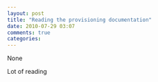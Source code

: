 ```yaml
---
layout: post
title: "Reading the provisioning documentation"
date: 2010-07-29 03:07
comments: true
categories: 
---
```


None


Lot of reading

